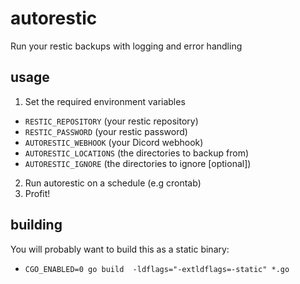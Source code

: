 # autorestic

Run your restic backups with logging and error handling

## usage
1) Set the required environment variables
  - `RESTIC_REPOSITORY`    (your restic repository)
  - `RESTIC_PASSWORD`      (your restic password)
  - `AUTORESTIC_WEBHOOK`   (your Dicord webhook)
  - `AUTORESTIC_LOCATIONS` (the directories to backup from)
  - `AUTORESTIC_IGNORE`    (the directories to ignore [optional])

2) Run autorestic on a schedule (e.g crontab)
3) Profit!

## building
You will probably want to build this as a static binary:
- `CGO_ENABLED=0 go build  -ldflags="-extldflags=-static" *.go`


